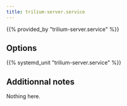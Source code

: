 ```yaml
---
title: trilium-server.service
---
```


{{% provided_by "trilium-server.service" %}}

## Options

{{% systemd_unit "trilium-server.service" %}}

## Additionnal notes

Nothing here.